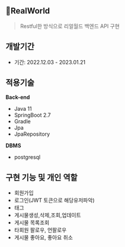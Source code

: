 ## 📌RealWorld
> Restful한 방식으로 리얼월드 백엔드 API 구현

## 개발기간 

- 기간: 2022.12.03 - 2023.01.21

## 적용기술

**Back-end** 
- Java 11
- SpringBoot 2.7
- Gradle 
- Jpa
- JpaRepository

**DBMS**
- postgresql

## 구현 기능 및 개인 역할

- 회원가입
- 로그인(JWT 토큰으로 해당유저파악)
- 태그
- 게시물생성,삭제,조회,업데이트
- 게시물 목록조회
- 타회원 팔로우, 언팔로우
- 게시물 좋아요, 좋아요 취소




